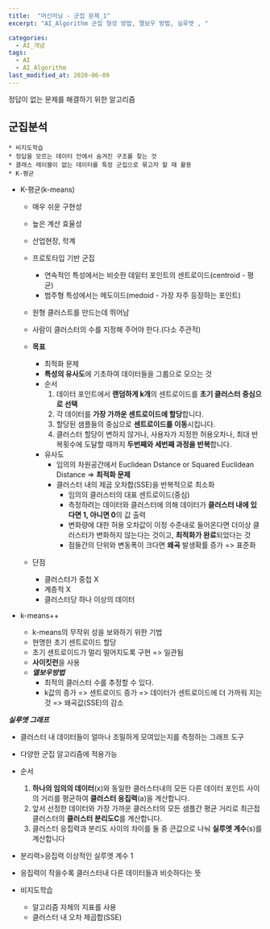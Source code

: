```yaml
---
title:  "머신러닝 - 군집 문제_1"
excerpt: "AI_Algorithm 군집 형성 방법, 엘보우 방법, 실루엣 , "

categories:
  - AI_개념
tags:
  - AI
  - AI_Algorithm
last_modified_at: 2020-06-09
---
```


정답이 없는 문제를 해결하기 위한 알고리즘



## 군집분석
  
    * 비지도학습
    * 정답을 모르는 데이터 안에서 숨겨진 구조를 찾는 것
    * 클래스 레이블이 없는 데이터를 특정 군집으로 묶고자 할 때 활용
    * K-평균
    
    
* K-평균(k-means)
  * 매우 쉬운 구현성
  * 높은 계산 효율성
  * 산업현장, 학계
  * 프로토타입 기반 군집
    * 연속적인 특성에서는 비슷한 데잍터 포인트의 센트로이드(centroid - 평균)
    * 범주형 특성에서는 메도이드(medoid - 가장 자주 등장하는 포인트)
  * 원형 클러스트를 만드는데 뛰어남
  * 사람이 클러스터의 수를 지정해 주어야 한다.(다소 주관적)
  
  * **목표**
    * 최적화 문제
    * **특성의 유사도**에 기초하여 데이터들을 그룹으로 모으는 것
    * 순서
      1. 데이터 포인트에서 **랜덤하게 k개**의 센트로이드를 **초기 클러스터 중심으로 선택**
      2. 각 데이터를 **가장 가까운 센트로이드에 할당**합니다.
      3. 할당된 샘플들의 중심으로 **센트로이드를 이동**시킵니다.
      4. 클러스터 할당이 변하지 않거나, 사용자가 지정한 허용오차나, 최대 반복횟수에 도달할 때까지
        **두번째와 세번째 과정을 반복**합니다.
    * 유사도
      * 임의의 차원공간에서 Euclidean Dstance or Squared Euclidean Distance => **최적화 문제**
      * 클러스터 내의 제곱 오차합(SSE)을 반복적으로 최소화
        * 임의의 클러스터의 대표 센트로이드(중심)
        * 측정하려는 데이터와 클러스터에 의해 데이터가 **클러스터 내에 있다면
          1, 아니면 0**의 값 출력
        * 변화량에 대한 허용 오차값이 이정 수준내로 들어온다면 더이상 클러스터가 변화하지
          않는다는 것이고, **최적화가 완료**되었다는 것
        * 점들간의 단위와 변동폭이 크다면 **왜곡** 발생확률 증가 => 표준화
  * 단점
    * 클러스터가 중첩 X
    * 계층적 X
    * 클러스터당 하나 이상의 데이터

* k-means++
  * k-means의 무작위 성을 보와하기 위한 기법
  * 현명한 초기 센트로이드 할당
  * 초기 센트로이드가 멀리 떨어지도록 구현 => 일관됨
  * **사이킷런**을 사용
  * _**엘보우방법**_
    * 최적의 클러스터 수를 추정할 수 있다.
    * k값의 증가 => 센트로이드 증가 => 데이터가 센트로이드에 더 가까워 지는 것 => 왜곡값(SSE)의 감소

_**실루엣 그래프**_
  * 클러스터 내 데이터들이 얼마나 조밀하게 모여있는지를 측정하는 그래프 도구
  * 다양한 군집 알고리즘에 적용가능
  * 순서 
    1. **하나의 임의의 데이터**(x)와 동일한 클러스터내의 모든 다른 데이터 포인트 사이의 거리를 평균하여
      **클러스터 응집력**(a)을 계산합니다.
    2. 앞서 선정한 데이터와 가장 가까운 클러스터의 모든 샘플간 평균 거리로 최근접 클러스터의 
      **클러스터 분리도C**를 계산합니다.
    3. 클러스터 응집력과 분리도 사이의 차이를 둘 중 큰값으로 나눠 **실루엣 계수**(s)를 계산합니다
  * 분리력>응집력 이상적인 실루엣 계수 1
  * 응집력이 작을수록 클러스터내 다른 데이터들과 비슷하다는 뜻
  

* 비지도학습
  * 알고리즘 자체의 지표를 사용
  * 클러스터 내 오차 제곱합(SSE)
